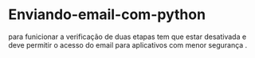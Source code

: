 # Enviando-email-com-python

para funicionar a verificação de duas etapas tem que estar desativada e deve permitir o acesso do email para aplicativos com menor segurança .

